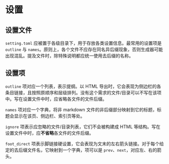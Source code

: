 # 设置
## 设置文件
`setting.toml` 应被置于各级目录下，用于存放各类设置信息。最常用的设置项是 `outline` 与 `names`。原则上，各个文件不应存在同名异后缀现象，否则生成器可能出现混乱。提及文件时，除特殊说明都应统一使用去后缀的名称。

## 设置项
`outline` 项对应一个列表，表示提纲。以 HTML 导出时，它会表现为侧边栏的各条目链接，且按照原顺序和层级排列。没有这个需求的文件/目录可以不写在该项中。写在设置文件中时，应省略各文件的文件后缀。

`names` 项对应一个字典，将非 markdown 文件的非后缀部分映射到它的标题，标题会显示在该页、侧边栏、索引页等处。

`ignore` 项表示应忽略的文件/目录列表，它们不会被构建成 HTML 等结构。写在设置文件中时，应**不省略**各文件的文件后缀。

`foot_direct` 项表示脚链接硬设置，它会表现为文末的左右箭头链接。对于每个给定的去后缀文件名，它映射到一个字典，项可以是 `prev`、`next`，对应左、右的箭头。
